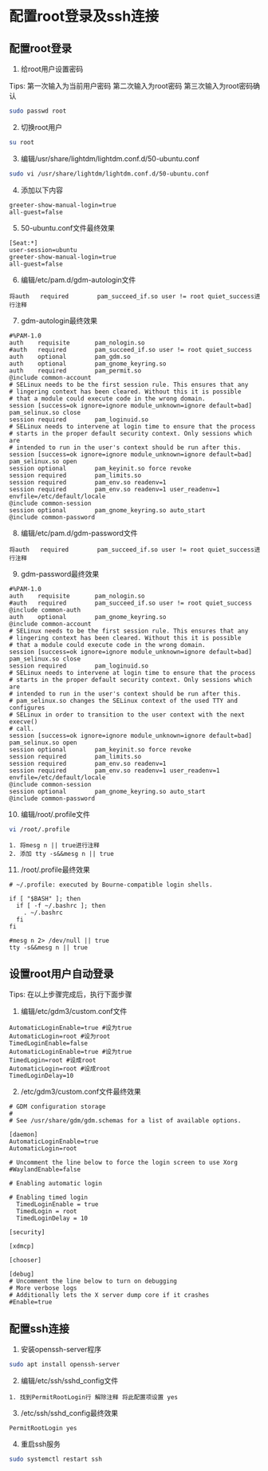 # 配置root登录及ssh连接

## 配置root登录

1. 给root用户设置密码

Tips: 第一次输入为当前用户密码
第二次输入为root密码
第三次输入为root密码确认

```bash
sudo passwd root
```

2. 切换root用户


```bash
su root
```

3. 编辑/usr/share/lightdm/lightdm.conf.d/50-ubuntu.conf

```bash
sudo vi /usr/share/lightdm/lightdm.conf.d/50-ubuntu.conf
```

4. 添加以下内容

```text
greeter-show-manual-login=true
all-guest=false
```

5. 50-ubuntu.conf文件最终效果

```text
[Seat:*]
user-session=ubuntu
greeter-show-manual-login=true
all-guest=false
```

6. 编辑/etc/pam.d/gdm-autologin文件

```text
将auth   required        pam_succeed_if.so user != root quiet_success进行注释
```

7. gdm-autologin最终效果

```text
#%PAM-1.0
auth    requisite       pam_nologin.so
#auth   required        pam_succeed_if.so user != root quiet_success
auth    optional        pam_gdm.so
auth    optional        pam_gnome_keyring.so
auth    required        pam_permit.so
@include common-account
# SELinux needs to be the first session rule. This ensures that any
# lingering context has been cleared. Without this it is possible
# that a module could execute code in the wrong domain.
session [success=ok ignore=ignore module_unknown=ignore default=bad]        pam_selinux.so close
session required        pam_loginuid.so
# SELinux needs to intervene at login time to ensure that the process
# starts in the proper default security context. Only sessions which are
# intended to run in the user's context should be run after this.
session [success=ok ignore=ignore module_unknown=ignore default=bad]        pam_selinux.so open
session optional        pam_keyinit.so force revoke
session required        pam_limits.so
session required        pam_env.so readenv=1
session required        pam_env.so readenv=1 user_readenv=1 envfile=/etc/default/locale
@include common-session
session optional        pam_gnome_keyring.so auto_start
@include common-password
```

8. 编辑/etc/pam.d/gdm-password文件

```text
将auth   required        pam_succeed_if.so user != root quiet_success进行注释
```

9. gdm-password最终效果

```text
#%PAM-1.0
auth    requisite       pam_nologin.so
#auth   required        pam_succeed_if.so user != root quiet_success
@include common-auth
auth    optional        pam_gnome_keyring.so
@include common-account
# SELinux needs to be the first session rule. This ensures that any
# lingering context has been cleared. Without this it is possible
# that a module could execute code in the wrong domain.
session [success=ok ignore=ignore module_unknown=ignore default=bad]        pam_selinux.so close
session required        pam_loginuid.so
# SELinux needs to intervene at login time to ensure that the process
# starts in the proper default security context. Only sessions which are
# intended to run in the user's context should be run after this.
# pam_selinux.so changes the SELinux context of the used TTY and configures
# SELinux in order to transition to the user context with the next execve()
# call.
session [success=ok ignore=ignore module_unknown=ignore default=bad]        pam_selinux.so open
session optional        pam_keyinit.so force revoke
session required        pam_limits.so
session required        pam_env.so readenv=1
session required        pam_env.so readenv=1 user_readenv=1 envfile=/etc/default/locale
@include common-session
session optional        pam_gnome_keyring.so auto_start
@include common-password
```

10. 编辑/root/.profile文件

```bash
vi /root/.profile
```

```text
1. 将mesg n || true进行注释
2. 添加 tty -s&&mesg n || true
```

11. /root/.profile最终效果

```text
# ~/.profile: executed by Bourne-compatible login shells.

if [ "$BASH" ]; then
  if [ -f ~/.bashrc ]; then
    . ~/.bashrc
  fi
fi

#mesg n 2> /dev/null || true
tty -s&&mesg n || true
```

##  设置root用户自动登录

Tips:  在以上步骤完成后，执行下面步骤

1. 编辑/etc/gdm3/custom.conf文件

```text
AutomaticLoginEnable=true #设为true
AutomaticLogin=root #设为root
TimedLoginEnable=false
AutomaticLoginEnable=true #设为true
TimedLogin=root #设成root
AutomaticLogin=root #设成root
TimedLoginDelay=10
```

2. /etc/gdm3/custom.conf文件最终效果

```text
# GDM configuration storage
#
# See /usr/share/gdm/gdm.schemas for a list of available options.

[daemon]
AutomaticLoginEnable=true
AutomaticLogin=root

# Uncomment the line below to force the login screen to use Xorg
#WaylandEnable=false

# Enabling automatic login

# Enabling timed login
  TimedLoginEnable = true
  TimedLogin = root
  TimedLoginDelay = 10

[security]

[xdmcp]

[chooser]

[debug]
# Uncomment the line below to turn on debugging
# More verbose logs
# Additionally lets the X server dump core if it crashes
#Enable=true
```

## 配置ssh连接

1. 安装openssh-server程序

```bash
sudo apt install openssh-server
```

2. 编辑/etc/ssh/sshd_config文件

```text
1. 找到PermitRootLogin行 解除注释 将此配置项设置 yes
```

3. /etc/ssh/sshd_config最终效果

```text
PermitRootLogin yes
```

4. 重启ssh服务

```bash
sudo systemctl restart ssh
```

